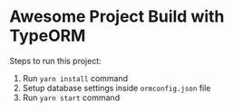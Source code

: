 # Awesome Project Build with TypeORM

Steps to run this project:

1. Run `yarn install` command
2. Setup database settings inside `ormconfig.json` file
3. Run `yarn start` command
